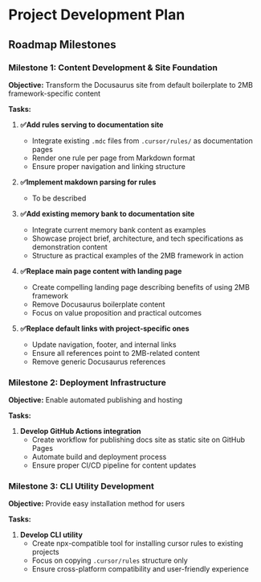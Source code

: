# Project Development Plan

## Roadmap Milestones

### Milestone 1: Content Development & Site Foundation
**Objective:** Transform the Docusaurus site from default boilerplate to 2MB framework-specific content

**Tasks:**
1. **✅Add rules serving to documentation site**
   - Integrate existing `.mdc` files from `.cursor/rules/` as documentation pages
   - Render one rule per page from Markdown format
   - Ensure proper navigation and linking structure

2. **✅Implement makdown parsing for rules**
   - To be described

3. **✅Add existing memory bank to documentation site**
   - Integrate current memory bank content as examples
   - Showcase project brief, architecture, and tech specifications as demonstration content
   - Structure as practical examples of the 2MB framework in action

4. **✅Replace main page content with landing page**
   - Create compelling landing page describing benefits of using 2MB framework
   - Remove Docusaurus boilerplate content
   - Focus on value proposition and practical outcomes

5. **✅Replace default links with project-specific ones**
   - Update navigation, footer, and internal links
   - Ensure all references point to 2MB-related content
   - Remove generic Docusaurus references

### Milestone 2: Deployment Infrastructure
**Objective:** Enable automated publishing and hosting

**Tasks:**
1. **Develop GitHub Actions integration**
   - Create workflow for publishing docs site as static site on GitHub Pages
   - Automate build and deployment process
   - Ensure proper CI/CD pipeline for content updates

### Milestone 3: CLI Utility Development
**Objective:** Provide easy installation method for users

**Tasks:**
1. **Develop CLI utility**
   - Create npx-compatible tool for installing cursor rules to existing projects
   - Focus on copying `.cursor/rules` structure only
   - Ensure cross-platform compatibility and user-friendly experience 